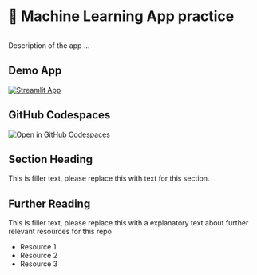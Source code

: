 # 🥽 Machine Learning App practice
```

```

Description of the app ...

## Demo App

[![Streamlit App](https://static.streamlit.io/badges/streamlit_badge_black_white.svg)](https://am-meachine-learning.streamlit.app/)

## GitHub Codespaces

[![Open in GitHub Codespaces](https://github.com/codespaces/badge.svg)](https://codespaces.new/streamlit/app-starter-kit?quickstart=1)

## Section Heading

This is filler text, please replace this with text for this section.

## Further Reading

This is filler text, please replace this with a explanatory text about further relevant resources for this repo
- Resource 1
- Resource 2
- Resource 3
